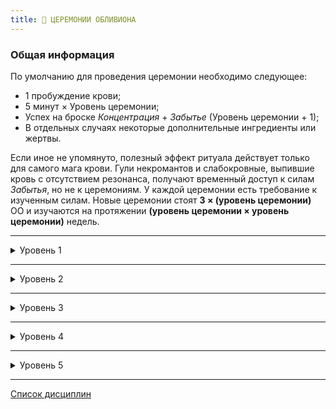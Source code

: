 ```yaml
---
title: 🦴 ЦЕРЕМОНИИ ОБЛИВИОНА
---
```

### Общая информация

По умолчанию для проведения церемонии необходимо следующее:

 - 1 пробуждение крови;
 - 5 минут × Уровень церемонии;
 - Успех на броске *Концентрация* + *Забытье* (Уровень церемонии + 1);
 - В отдельных случаях некоторые дополнительные ингредиенты или жертвы.

Если иное не упомянуто, полезный эффект ритуала действует только для самого мага крови. Гули некромантов и слабокровные, выпившие кровь с отсутствием резонанса, получают временный доступ к силам *Забытья*, но не к церемониям. У каждой церемонии есть требование к изученным силам. Новые церемонии стоят **3 × (уровень церемонии)** ОО и изучаются на протяжении **(уровень церемонии × уровень церемонии)** недель.

___

<details>
<summary>Уровень 1</summary>

### ● Дар ложной жизни (💀 Прах к праху) 🍷

- **Стоимость**: 1 пробуждение крови
- **Время на проведение**: 5 минут
- **Ингредиенты**: Человеческое тело (или несколько тел), небольшой сосуд с кровью, флегма, желчь
- **Бросок ритуала**: *Решительность + Обливион* (2)
- **Подготовка**: Вампир обрабатывает смесью тело или тела и проводит над ними церемонию, подымая тела и заставляя выполнять их простые команды, не содержащие условий и не требующие раздумий или расчётов ("подмети пол", "удерживай дверь закрытой", "ходи по периметру дома", "атакуй вот эту цель").
- **Система**: Игрок выполняет бросок церемонии, при успехе поднимая количество трупов, равное уровню *Обливиона* (если их приготовлено не меньше). Критический успех позволяет поднять 2 × (уровень *Обливиона*) трупов. Трупы вновь отключаются после выполнения задачи или уничтожения. Тела не защищают себя и разлагаются с нормальной скоростью.

 **Безмозглый труп** (стандартные и выдающиеся пулы):

  - Физ. 2, Соц. 1, Мент. 1
  - ОЗ 4, СВ 1
  - Запугивание 4
  - Получает поверхностный и летальный урон по правилам для вампиров. Иммунен к солнечному свету. Не может лечить ранения. Получает 1 поверхностный урон ежедневно. Не может быть подвергнут доминированию или убеждению. Не реагирует на движения, слова или физические воздействия (за исключением действий создателя). Может всегда выполнять командные действия для простых задач, даже если у него нет навыков (копать, поднимать, толкать и т. д.)
  - Сопротивления: 3/1.

___

### ● Призвать духа (💀 Связующие оковы) 🍷

- **Стоимость**: 1 пробуждение крови
- **Время на проведение**: 5 минут
- **Ингредиенты**: Одни из оков призрака, фотография или другое визуальное изображение или подпись призрака, кровь заклинателя
- **Бросок ритуала**: *Решительность + Обливион* (2)
- **Подготовка**: Некромант обрабатывает своей кровью оковы призрака, а затем рассматривает изображение или подпись, громко произнося имя призрака. В зависимости от глубины уровня *Подземья*, на котором находится призрак, на его прибытие может понадобиться до нескольких ночей. Если Завеса достаточно тонка, дух может быть вырван через вуаль между мирами благодаря силе оков. Призванный призрак ничем не обязан некроманту и может реагировать совершенно разным образом. Призванные подобным образом призраки не проявляют себя физически, а лишь в виде теней на стене, силуэтов своих бывших тел и голосов. Призраки изъясняются на тех же языках, которые они знали при жизни.
- **Система**: Игрок выполняет бросок церемонии, после чего призрак устремляется к некроманту (если Завеса в этом месте непроницаема, призрак не сможет добраться до заклинателя), при этом перемещение оков после ритуала не поможет призраку. Призрак исчезает, если оковы покинут место проведения церемонии. Призрак также исчезает в конце сцены, если только не была проведена отдельная церемония для удержания призрака.
</details>

___

<details>
<summary>Уровень 2</summary>

### ●● Пробуждение гомункула (💀 Там, где истончается Завеса) 🍷

- **Стоимость**: 1 пробуждение крови
- **Время на проведение**: 10 минут
- **Ингредиенты**: Часть мёртвого тела или труп животного, оружие, которым отсекли часть или убили тело, взвесь из мочи, экскрементов и семени.
- **Бросок ритуала**: *Решительность + Обливион* (3)
- **Подготовка**: Некромант покрывает клинок (или другой подходящий инструмент) отвратительной смесью телесных жидкостей и использует его для отсечения конечности от тела или убийства мелкого животного (не больше мелкого пса; летать после воскрешения животное не сможет). После втирания крови вампира в цель, она воскрешается в виде гомункула, преданного своему хозяину. Гомункул может лазать по стенам, прыгать и эффективно прятаться. Он не способен общаться, однако может телепатически передавать создателю простые образы.
- **Система**: Игрок выполняет бросок церемонии, после чего получает в свое распоряжение слугу-гомункула, способного шпионить, преследовать или запугивать по приказу хозяина. При удалении от создателя на расстояние более 100 метров падает в отключку, вновь пробуждаясь, когда хозяин входит в этот радиус. Остается активным на количество ночей, равное количеству успехов при броске. Критический успех оставляет существо активным навсегда, полный провал приводит к разрушению всех компонентов.

 **Слуга-гомункул** (стандартные и выдающиеся пулы):

  - Физ. 1, Соц. 1, Мент. 1
  - ОЗ 3, СВ 2
  - Атлетика 4, Скрытность 6, Запугивание 4
  - Получает поверхностный и летальный урон по правилам для вампиров. Иммунен к солнечному свету. Не может лечить ранения. Не может быть подвергнут доминированию или убеждению. Не нуждается в ушах или глазах для восприятия окружения. Может телепатически передавать своему хозяину одно простое изображение за сцену.
  - Сопротивления: 3/2.

___

### ●● Подчинить призрака (💀 Там, где истончается Завеса) 🍷

- **Стоимость**: 1 пробуждение крови
- **Время на проведение**: 10 минут
- **Ингредиенты**: «якорь» призрака, кровь заклинателя; предмет (или угроза), которым можно повредить «якорь».
- **Бросок ритуала**: *Решительность + Обливион* против *Решительности* + *Самообладания*
- **Подготовка**: Для использования этой силы вампир должен находиться поблизости от призрака. Некромант разбрызгивает свою кровь в сторону призрака, удерживая возле якоря предмет, которым якорь можно разрушить (нож, молоток, пистолет, источник огня), либо угрожая призраку этой возможностью. Затем вампир и призрак вступают в волевое столкновение.
- **Система**: Вампир выполняет бросок церемонии против *Решительности* + *Самообладания* призрака (или против *СВ*). Если вампир не может физически разрушить якорь, он также должен выполнить бросок *Манипуляции* + *Запугивания* (СЛ = *Самообладание + Решительность* призрака). При успешном броске церемонии вампир может приказать призраку выполнить столько сравнительно сложных задач (шпионаж, исследование, правдивые ответы на вопросы и т. д.) по количеству сдвигов успеха. Два сдвига можно потратить на сложную задачу для призрака (нападение, противоречащее принципам призрака действие). Критический успех позволяет потребовать у призрака выполнение любого действия и обеспечивает полное его повиновение. Призрак служит вампиру до конца хроники или до выполнения задачи, а затем возвращается в *Подземье*, навечно затаив ненависть в адрес некроманта. Если на броске церемонии побеждает призрак, вампир получает поверхностные повреждения ОЗ, равные количеству сдвигов, а призрак сбегает в *Подземье*. Искушение завершается, если вампир атакует призрака. Если вампир наносит урон «якорю», призрак получает 1–3 летального урона СВ и отправляется в *Подземье*, где может в результате мучений стать убийственным *спектралом*.
</details>

___

<details>
<summary>Уровень 3</summary>

### ●●● Принятие призрака (💀 Аура разложения) 🍷

- **Стоимость**: 1 пробуждение крови
- **Время на проведение**: 15 минут
- **Ингредиенты**: ценный для призрака дар, паразитическое насекомое, два зуба изо рта вампира.
- **Бросок ритуала**: *Решительность + Обливион* (**4**)
- **Подготовка**: Для использования этой силы вампир должен находиться поблизости от призрака. Некромант преподносит призраку дар, иногда выливая алкоголь на место захоронения тела призрака, зарывая кошель с золотом, или даже оставляя свежеотрубленную голову одного из прижизненных врагов призрака. Затем вампир вырывает пару своих зубов и прокусывает паразита оставшимися зубами. После того некромант раскрывает рот, предлагая призраку пробраться внутрь.
- **Система**: Вампир позволяет призраку проникнуть внутрь себя, благодаря чему улучшится физическая форма Сородича, будет предоставлен частичный доступ к воспоминаниям призрака, а голос призрака сможет нашёптывать вампиру свои мысли. Вампир выполняет бросок церемонии, если призрак соглашается на предложение, то входит в тело Сородича и может остаться внутри на количество сцен, равное количеству успехов на броске. Пока призрак находится внутри, некромант получает **+2 дайса** к Физическим атрибутам, а также **+2 ОЗ**.
Призрак может попытаться завладеть контролем над телом вампира: если вампир сопротивляется, следует выполнить встречные броски *Концентрации* + *Выдержки*. При провале призрак получает контроль до конца сцены, однако при этом не может выполнять самодеструктивные действия. При критическом успехе призрак полностью изгоняется и отправляется в *Подземье*. При полном провале призрак может заставить вампира поранить себя, но после первого ранения он отправится в *Подземье*. Вампир, чье тело находилось под контролем призрака добровольно или принудительно, восстанавливает **всю СВ** после ухода призрака, так как *Зверь* оказывается угнетён призраком.

___

### ●●● Волочащиеся орды(💀 Аура разложения) 🍷

- **Стоимость**: 1 пробуждение крови
- **Время на проведение**: 15 минут
- **Ингредиенты**: труп (или трупы) человека, недавнее жертвоприношение.
- **Бросок ритуала**: *Решительность + Обливион* (**4**)
- **Подготовка**: The vampire must have a separate corpse in addition to a human prepared for sacrifice. The vampire murders the sacrificial victim, spilling their blood on the corpse or corpses intended for animation. If the Ceremony is successful, the corpses stand (the recent sacrifice does not), revived with the fresh blood, and serve the vampire’s commands, even moderately complex orders such as “kill everyone who enters,” “groan if you see anyone pass this way,” or “terrorize that neighborhood.” Unlike the corpses raised using the Gift of False Life (see p. XX), these animated dead do not sit idle if left without commands, instead attacking anyone around them except for their master.
- **Система**: The player makes their Ceremony roll, possibly incurring Stains in the process depending on the Chronicle Tenets and the Storyteller’s discretion. Due to the amount of blood spilled in this Ceremony, the caster must test to resist hunger frenzy (Difficulty 2). Upon a win a number of aggressive dead equal to the necromancer’s Oblivion rating or the number of prepared bodies (whichever is lower) receive the gift of animation. A critical win doubles their Oblivion rating for the purpose of determining corpses raised. Corpses animated this way do not decay and only enter repose if commanded to by the vampire, if the vampire meets final death, or if they are destroyed. As per the normal rules for temporary Advantages like these (see Vampire: The Masquerade p. 180), their continued usefulness beyond the current story must be ensured with Experience — such as through the Retainers Background (see Vampire: The Masquerade p. 196) — or the aggressive corpses may become unstable and unruly.

 **Агрессивный труп** (стандартные и выдающиеся пулы):

  - Физ. 4, Соц. 1, Мент. 1
  - ОЗ 6, СВ 1
  - Драка 6, Запугивание 5
  - Получает поверхностный и летальный урон по правилам для вампиров. Иммунен к солнечному свету. Не может лечить ранения. Не может быть подвергнут доминированию или убеждению. Не нуждается в ушах или глазах для восприятия окружения. Может всегда выполнять командные действия для простых задач, даже если у него нет навыков (копать, поднимать, толкать и т. д.). Укус наносит +2 летального урона смертным.
  - Сопротивления: 3/2.

___

### ●●● Fortezza Sindonica (💀 Там, где истончается Завеса) 🍷

A modern variation on a powerful Giovanni family warding spell, this Ceremony is kept strictly within the Hecata clan. Intended to severely disable or halt attacks or espionage from other necromancers, this ward pulls tight the veil in such a way that forces any wraith who attempts to cross it to become momentarily stretched between the worlds of the living and the dead

- **Стоимость**: 1 пробуждение крови
- **Время на проведение**: 15 минут
- **Ингредиенты**: Powdered bones, salt, a steel chain long enough to encircle the desired area, the caster’s vitae, a severed human finger, a metal basin
- **Бросок ритуала**: *Решительность + Обливион* (**4**)
- **Подготовка**: The steel chain is laid along the circumference of the desired area, meeting and leaving no gaps. Mixing the ingredients into the basin, the caster dips their hands into the mixture, coating up to the wrist, and applies the mixture by hand along the chain at equidistant intervals. With a final sigil located in the center of the chain, the Ceremony is complete. Wraiths who attempt to cross the chain are dragged into a horrid momentary echo of physical form, often in states of torturous wailing terror. Wraiths so affected are temporarily visible to any casual onlooker, leading to terrifying tales of the appearance of screaming ghosts.
- **Система**: This Ceremony costs three Rouse Checks instead of the usual one, but the caster does not make their Ceremony roll until a wraith attempts to cross the chain, triggering its effect. This Ceremony is strongest when fresh, but lasts a year and a day after it’s performed. If the ward is triggered more than seven days after it was performed, subtract two dice from their pool. The wraith rolls their Willpower in a contest against the caster and if the necromancer succeeds, they inflict torturous pain upon their victim. The wraith suffers three points of Superficial Health damage. For as long as they remain within the boundary, they lose two dice to all Willpower rolls and rolls to use their supernatural abilities. On a critical win from the caster, they may choose to bar the wraith from leaving the boundary until they pass a Difficulty 4 Willpower test, which they may attempt once per scene. The other parameters of this warding Ceremony are identical to Blood Sorcery Warding circles (see Vampire: The Masquerade, p. 275).
If the wraith is possessing an individual or object when they cross the chain, the same effects apply, and the unlucky individual suffers 3 Superficial Willpower damage as the wraith is violently forced from them.

___

### ●●● Починить Завесу (💀 Сковывающие оковы) 🍷

- **Стоимость**: 1 пробуждение крови
- **Время на проведение**: 15 минут
- **Ингредиенты**: ценный для призрака дар, паразитическое насекомое, два зуба изо рта вампира.
- **Бросок ритуала**: *Решительность + Обливион* (**4**)
- **Подготовка**: Для использования этой силы вампир должен находиться поблизости от призрака. Некромант преподносит призраку дар, иногда выливая алкоголь на место захоронения тела призрака, зарывая кошель с золотом, или даже оставляя свежеотрубленную голову одного из прижизненных врагов призрака. Затем вампир вырывает пару своих зубов и прокусывает паразита оставшимися зубами. После того некромант раскрывает рот, предлагая призраку пробраться внутрь.
- **Система**: Вампир позволяет призраку проникнуть внутрь себя, благодаря чему улучшится физическая форма Сородича, будет предоставлен частичный доступ к воспоминаниям призрака, а голос призрака сможет нашёптывать вампиру свои мысли. Вампир выполняет бросок церемонии, если призрак соглашается на предложение, то входит в тело Сородича и может остаться внутри на количество сцен, равное количеству успехов на броске. Пока призрак находится внутри, некромант получает **+2 дайса** к Физическим атрибутам, а также **+2 ОЗ**.
Призрак может попытаться завладеть контролем над телом вампира: если вампир сопротивляется, следует выполнить встречные броски *Концентрации* + *Выдержки*. При провале призрак получает контроль до конца сцены, однако при этом не может выполнять самодеструктивные действия. При критическом успехе призрак полностью изгоняется и отправляется в *Подземье*. При полном провале призрак может заставить вампира поранить себя, но после первого ранения он отправится в *Подземье*. Вампир, чье тело находилось под контролем призрака добровольно или принудительно, восстанавливает **всю СВ** после ухода призрака, так как *Зверь* оказывается угнетён призраком.
</details>

___

<details>
<summary>Уровень 4</summary>

### ●●●● Привязать Духа (💀 Некротическая чума) 🍷

- **Стоимость**: 1 пробуждение крови
- **Время на проведение**: 20 минут
- **Ингредиенты**: A wraith’s fetter, the caster’s vitae, the sacrifice of an innocent human, sufficient salt to surround a property or individual. If the target for haunting is an individual, the necromancer must possess something of their body, such as fingernails, hair, blood, or skin.
- **Бросок ритуала**: *Решительность + Обливион* (**5**)
- **Подготовка**: The vampire must already have a wraith under their control using Compel Spirit (see p. XX). The vampire kills an innocent human (though innocence is subjective, this tends to apply to the young, caregivers, and genuinely pious individuals) in or close to a location or person they want their wraith to haunt. Subsequently, they mix their vitae with sufficient salt to surround the target for haunting, and paint a circle with the mixture. The wraith’s fetter is placed somewhere within the location or the target’s possession. From this point, the wraith is forever bound to the target, unless the vampire cancels the Ceremony, the fetter ever moves from the location or individual’s possession, or the wraith is destroyed. Binding also ends if the necromancer attacks the wraith. Most wraiths bound in this way are furious or melancholic about their plight, and their mood affects the area around them. Many necromancers use this method to defend their havens or haunt their enemies.
- **Система**: Following the steps of the Ceremony, the vampire may incur Stains from the murder depending on the Chronicle Tenets and the Storyteller’s discretion. They make an Oblivion Ceremony roll that cannot be resisted, as the wraith must already be compelled for this power to work. The wraith is bound in perpetuity to the location or individual targeted, with no duration applied to this Ceremony’s effects. Any emotion the wraith feels intensely during its binding affects the inhabitants of the location or the individual to whom it’s bound, with each person affected suffering −2 dice to all rolls made to resist acting or feeling the way the wraith feels. Therefore, an angry wraith may make vampires more inclined to frenzy, while a depressed wraith might make a mortal more likely to stop self-care. Bound wraiths have the same powers as spectres (see Vampire: The Masquerade, p. 377).

___

### ●●●● Расколоть Завесу (💀 Некротическая чума) 🍷

- **Стоимость**: 1 пробуждение крови
- **Время на проведение**: 20 минут
- **Ингредиенты**: A scalpel that’s been used to cut into someone living, chalk or charcoal, a silk sheet, a human sacrifice.
- **Бросок ритуала**: *Решительность + Обливион* (**5**)
- **Подготовка**: The vampire hangs a silk sheet over a wall in a place where the Shroud density (see p. XX) is standard, thin, or frayed. They then murder a human sacrifice against the sheet, usually via some manner of bloodletting,  and as blood coats the sheet, cut it open with a scalpel. The Ceremony widens the portal between the world of the living — which wraiths call the Skinlands — and the Shadowlands. Wraiths who enter the Skinlands via this method take to haunting locations and people, indulging in their passions, and possess humans if their powers allow for it. Some treat the vampire with gratitude for splitting the Shroud, while others enjoy harassing the necromancer responsible.
- **Система**: The caster kills the human sacrifice, which may result in Stains depending on the Chronicle Tenets and the Storyteller’s discretion. When cutting the silk sheet with a scalpel, their player makes the Ceremony roll (with −1 Difficulty if the scalpel was used in the human sacrifice). Due to the amount of blood spilled in this Ceremony, the caster must roll to resist falling into hunger frenzy (Difficulty 2). For every success on the Ceremony roll, the Shroud’s density reduces by a level, down to being absent. Following this Ceremony, vampires can access the Shadowlands with Ex Nihilo (see p. XX) more easily, but importantly, if the Shroud rating is reduced to absent, wraiths can spill into the Skinlands as they see fit for the remainder of the chapter. Once the chapter concludes, a Shroud density of absent increases to frayed and the gateway for wraiths closes.

___

### ●●●● Предсмертный хрип (💀 Роковое предвидение) 🍷

- **Стоимость**: 1 пробуждение крови
- **Время на проведение**: 20 минут
- **Ингредиенты**: 
- **Бросок ритуала**: *Решительность + Обливион* (**5**)
- **Подготовка**: 
- **Система**: 
</details>

___

<details>
<summary>Уровень 5</summary>

### ●●●●● Ex Nihilo (💀 Увядающий дух) 🍷🍷🍷

- **Стоимость**: 3 пробуждение крови
- **Время на проведение**: 25 минут
- **Ингредиенты**: Masks for each participant, a bowl containing sufficient quantity of the caster’s vitae so each participant might coat the soles of their feet in it, two coins of any value per participant.
- **Бросок ритуала**: *Решительность + Обливион* (**6**)
- **Подготовка**: Few Ceremonies of Oblivion come with as much doubt and fear as Ex Nihilo, the ability to migrate into the Shadowlands. This Ceremony enables a physical crossing into the lands of entropy. Vampires who physically enter the Shadowlands may interact with wraiths as if they were solid, but cannot carry objects beyond those on their person with them. Vampires destroyed in the Shadowlands disappear in a vortex of blood and ash, sucked into the false earth beneath their feet. Ex Nihilo appeals to a great many necromancers and mystics who want to study the Shadowlands without the impediment of a time limit. It’s an unmatched method for interviewing ghosts and exploring the necropoli — the cities spirits inhabit. It’s also incredibly dangerous, as many wraiths — especially spectres — seek to destroy vampires, draining them of their Willpower, and there’s always the risk of meeting the ghost of someone the vampire slew years earlier. Such wraiths tend to hold a grudge. The vampire must have used the Split the Shroud Ceremony within this chapter, in the location they’re currently occupying, in order for Ex Nihilo to function. If the Shroud density is reduced to absent, the caster and any companions may enter the Shadowlands from that point, if they don masks to cover their faces, dip or paint their feet in the vampire’s vitae, and carry a coin in each hand.
- **Система**: The user makes three Rouse Checks (sufficient to expend the required vitae) and spends a turn concentrating, expending a Willpower point to prepare for the crossing. They then make their Ceremony roll. If successful, the vampire, a number of companions equal to the number of successes rolled, and any objects on their person may then enter the Shadowlands. The Shadowlands follows several rules that do not exist in the world of the living:
 - Wraiths are capable of physical attacks on vampires (see Vampire: The Masquerade, p. 377 for an average spectre’s stat block) but some are also capable of attacking a vampire’s Willpower specifically, as they drain a vampire’s passion. Defense pools against Willpower drain, which a wraith can attempt up to 3 yards/meters from the vampire, are made up from the vampire’s Resolve + Composure, vs. the attacking wraith’s Strength + Brawl. This attack inflicts Aggravated Willpower damage.
 - Though there is no sun (and therefore no daytime) in the Shadowlands, the vampire must still Rouse the Blood every 24 hours. With no sunlight, they are able to operate without rest.
 - Vampires in the Shadowlands cannot interact with the world of the living in a meaningful way. They can only touch or speak with living creatures by ending this Ceremony, which takes the expenditure of a Willpower point and another Rouse Check in a place where the Shroud isn’t impenetrable. They can see snatches of motion through the Shroud, and a Discipline such as Auspex may enable them to spy from beyond the veil, but for the most part, anything viewed has a Difficulty 4 or more to perceive. 
 - Vampires can use their Disciplines in the Shadowlands just as they can in the land of the living.
 - If a vampire is compelled to feed in the Shadowlands, they cannot obtain sustenance from wraiths without the Passion Feast power (see p. XX), but can feed from mortals or other vampires with them.
 - Oblivion absorbs individuals who lose all Health or Willpower in the Shadowlands. They leave no wraiths if destroyed.
 - Vampires cannot bring wraiths out of the Shadowlands without a Ceremony such as Summon Spirit (see p. XX), which must be used in the land of the living to have this effect. 

___

### ●●●●● Благословение Лазаря (💀 Провиденье Скульд) 🍷

- **Стоимость**: 1 пробуждение крови
- **Время на проведение**: 25 минут
- **Ингредиенты**: One human sacrifice, incense, the heart
of any mammal, powdered silver.
- **Бросок ритуала**: *Решительность + Обливион* (**6**)
- **Подготовка**: The necromancer burns incense to perfume the air before performing an act of human sacrifice, cutting the heart of the victim out and replacing it with the heart of another mammal, though it doesn’t need to be stitched in and working for the Ceremony to function. After pouring a bag of powdered silver over the open eyes of the dying or dead mortal, the vampire invites a wraith to take the deceased mortal as a host. Wraiths cannot be forced to possess a body, but few refuse the opportunity to walk around in semi-living shoes again.
- **Система**: Killing a mortal for this Ceremony may incur Stains, depending on the Chronicle Tenets. If the replacement heart was likewise taken from someone the vampire murdered, that murder might also incur Stains. Following a successful Ceremony roll, a wraith can enter the freshly-dead body and live in it as if it were their own. The wraith must be present during the act of sacrifice. The possessed corpse will wake bearing the wounds that killed it, though the replacement heart is functional (no matter its origin or placement) and the body heals one point of Health damage upon possession. The remaining Health damage recovers with time. The body possesses the same Physical Attributes, Disciplines (if a ghoul), and Backgrounds it had in life. Social and Mental Attributes, Skills, and any form of morality rating match those of the wraith. This possession lasts indefinitely, or until the possessed body dies again or the wraith is exorcised from the host. The body gains no special resistances to harm beyond Disciplines it might have possessed in life.
</details>

___

[Список дисциплин](index.md)